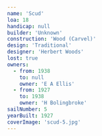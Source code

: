 ```yaml
---
name: 'Scud'
loa: 18
handicap: null
builder: 'Unknown'
construction: 'Wood (Carvel)'
design: 'Traditional'
designer: 'Herbert Woods'
lost: true
owners:
  - from: 1938
    to: null
    owner: 'E A Ellis'
  - from: 1927
    to: 1938
    owner: 'H Bolingbroke'
sailNumber: 5
yearBuilt: 1927
coverImage: 'scud-5.jpg'
---
```

